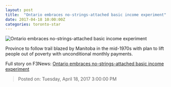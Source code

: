 ```yaml
---
layout: post
title:  "Ontario embraces no-strings-attached basic income experiment"
date: 2017-04-18 10:00:00Z
categories: toronto-star
---
```


![Ontario embraces no-strings-attached basic income experiment](https://www.thestar.com/content/dam/thestar/news/gta/2017/04/18/ontario-embraces-no-strings-attached-basic-income-experiment/new-betty-wallace.jpg)

Province to follow trail blazed by Manitoba in the mid-1970s with plan to lift people out of poverty with unconditional monthly payments.


Full story on F3News: [Ontario embraces no-strings-attached basic income experiment](http://www.f3nws.com/n/GcaGtF)

> Posted on: Tuesday, April 18, 2017 3:00:00 PM
